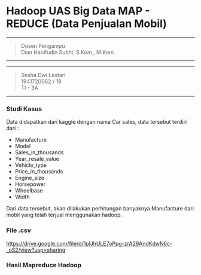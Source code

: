 # Hadoop UAS Big Data MAP - REDUCE (Data Penjualan Mobil)
---------------------------------------
> Dosen Pengampu <br>
> Dian Hanifudin Subhi, S.Kom., M.Kom.
---------------------------------------
--------------------------
> Sesha Dwi Lestari <br>
> 1941720062 / 19 <br>
> TI - 3A  <br>
--------------------------
### Studi Kasus
Data didapatkan dari kaggle dengan nama Car sales, data tersebut terdiri dari :
- Manufacture
- Model
- Sales_in_thousands
- Year_resale_value
- Vehicle_type
- Price_in_thousands
- Engine_size
- Horsepower
- Wheelbase
- Width

Dari data tersebut, akan dilakukan perhitungan banyaknya Manufacture dari mobil yang telah terjual menggunakan hadoop.

### File .csv
https://drive.google.com/file/d/1plJhULE7oPpg-zrA29AndKdwN6c-_oS2/view?usp=sharing

### Hasil Mapreduce Hadoop
